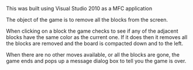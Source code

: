 This was built using Visual Studio 2010 as a MFC application

The object of the game is to remove all the blocks from the screen.

When clicking on a block the game checks to see if any of the adjacent blocks have the same color as the current one. If it does then
it removes all the blocks are removed and the board is compacted down and to the left.

When there are no other moves available, or all the blocks are gone, the game ends and pops up a message dialog box to tell you
the game is over.
